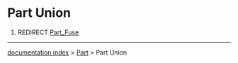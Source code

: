 # Part Union
1.  REDIRECT [Part\_Fuse](Part_Fuse.md)

---
[documentation index](../README.md) > [Part](Part_Workbench.md) > Part Union
